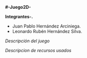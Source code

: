**#-Juego2D-**

**Integrantes-.** 
- Juan Pablo Hernández Arciniega.
- Leonardo Rubén Hernández Silva.

*Descripción del juego*
   





*Descripcion de recursos usados*
